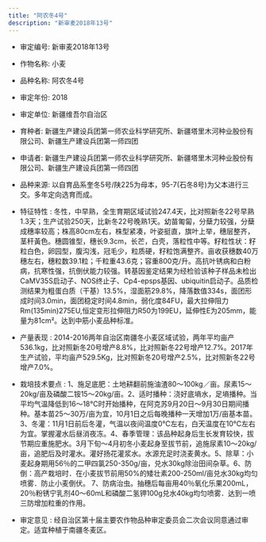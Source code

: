```yaml
---
title: "阿农冬4号"
description: "新审麦2018年13号"
---
```

* 审定编号:  新审麦2018年13号

*  作物名称:  小麦

*  品种名称:  阿农冬4号

*  审定年份:  2018

*  审定单位:  新疆维吾尔自治区

* 育种者:  新疆生产建设兵团第一师农业科学研究所、新疆塔里木河种业股份有限公司、新疆生产建设兵团第一师四团

*  申请者:  新疆生产建设兵团第一师农业科学研究所、新疆塔里木河种业股份有限公司、新疆生产建设兵团第一师四团

*  品种来源:  以自育品系奎冬5号/陕225为母本，95-7(石冬8号)为父本进行三交。多年定向选育而成。

*  特征特性 : 
冬性，中早熟，全生育期区域试验247.4天，比对照新冬22号早熟1.3天；生产试验250天，比新冬22号晚熟1天。幼苗匍匐，分蘖力较强，分蘖成穗率较高；株高80cm左右，株型紧凑，叶姿挺直，旗叶上举，穗层整齐，茎秆黃色。穗圆锥型，穗长9.3cm，长芒，白壳，落粒性中等。籽粒性状：籽粒白色，卵园型，腹沟浅，冠毛少，粒质硬，籽粒饱满整齐。亩收获穗数40万穗左右，穗粒数39.1粒；千粒重43.6克；容重800克/升。高抗叶锈病和白粉病，抗寒性强，抗倒伏能力较强。转基因鉴定结果为经检验该种子样品未检出CaMV35S启动子、NOS终止子、Cp4-epsps基因、ubiquitin启动子。品质检测结果为粗蛋白质（干基）13.5%，湿面筋29.8%，降落数值334s，面团形成时间3.0min，面团稳定时间4.8min，弱化度84FU，最大拉伸阻力Rm(135min)275EU,恒定变形拉伸阻力R50为199EU，延伸性E为205mm，能量为81cm²。达到中筋小麦品种标准。
 
*  产量表现 : 
2014-2016两年自治区南疆冬小麦区域试验，两年平均亩产536.1kg，比对照新冬20号增产8.8%，比对照新冬22号增产12.7%。2017年生产试验，平均亩产529.5Kg，比对照新冬20号增产2.5%，比对照新冬22号增产7.0%。

*  栽培技术要点 : 
1、施足底肥：土地耕翻前施油渣80～100kg／亩。尿素15～20kg/亩及磷酸二铵15～20kg/亩。2、适时播种：浇好底墒水，足墒播种。当平均气温降低到16～18℃时开始播种，在阿克苏9月20日～9月30日期间播种。基本苗25～30万/亩为宜，10月1日之后每晚播种一天增加1万/亩基本苗。3、冬灌：11月1日前后冬灌，气温以夜间温度0℃左右，白天温度在10℃左右为宜。掌握灌水后昼消夜冻。4、春季管理：该品种起身后生长发育较快，拔节期应重施肥水。3月下旬～4月初冬小麦起身至拔节前，追施尿素10～20kg/亩，追肥后及时灌水。灌好扬花灌浆水。水源充足时浇麦黄水。5、除草：小麦起身期用56％的二甲四氯250-350g/亩，兑水30kg除治田间杂草。6、防倒：高产栽培时．在小麦拔节前用50%的矮壮素200-250ml/亩兑水30kg均匀喷雾．防止小麦倒伏。
7、防病治虫。抽穗后每亩用40％氧化乐果200mL，20％粉锈宁乳剂40～60mL和磷酸二氢钾100g兑水40kg均匀喷雾．达到一喷三防增加粒重的作用。

*  审定意见 : 
经自治区第十届主要农作物品种审定委员会二次会议同意通过审定。适宜种植于南疆冬麦区。
